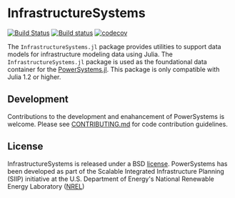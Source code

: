 # InfrastructureSystems

[![Build Status](https://travis-ci.com/NREL/InfrastructureSystems.jl.svg?branch=master)](https://travis-ci.com/NREL/InfrastructureSystems.jl)
[![Build status](https://ci.appveyor.com/api/projects/status/i632i3xfv6ppqh9q?svg=true)](https://ci.appveyor.com/project/jd-lara/infrastructuresystems-jl)
[![codecov](https://codecov.io/gh/NREL/InfrastructureSystems.jl/branch/master/graph/badge.svg)](https://codecov.io/gh/NREL/InfrastructureSystems.jl)

The `InfrastructureSystems.jl` package provides utilities to support data models for infrastructure modeling data using Julia. The `InfrastructureSystems.jl` package is used as the foundational data container for the [PowerSystems.jl](https://github.com/NREL/PowerSystems.jl). This package is only compatible with Julia 1.2 or higher.

## Development

Contributions to the development and enahancement of PowerSystems is welcome. Please see [CONTRIBUTING.md](https://github.com/NREL/InfrastructureSystems.jl/blob/master/CONTRIBUTING.md) for code contribution guidelines.

## License

InfrastructureSystems is released under a BSD [license](https://github.com/NREL/InfrastructureSystems.jl/blob/master/LICENSE). PowerSystems has been developed as part of the Scalable Integrated Infrastructure Planning (SIIP)
initiative at the U.S. Department of Energy's National Renewable Energy Laboratory ([NREL](https://www.nrel.gov/))
